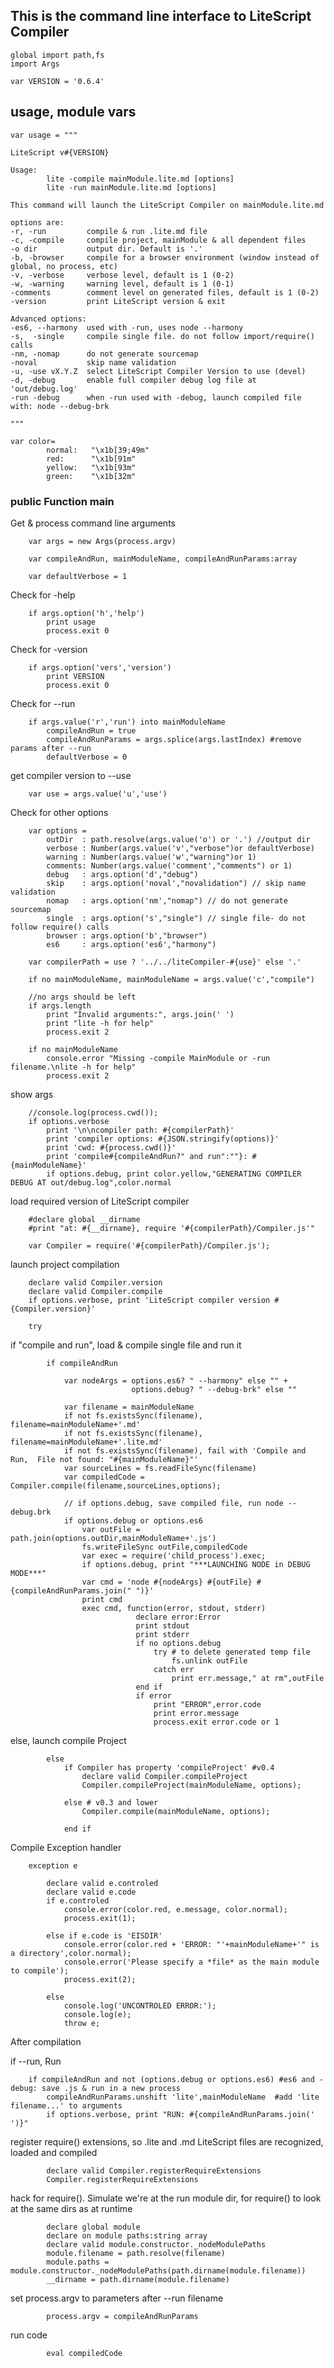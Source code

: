 ## This is the command line interface to LiteScript Compiler

    global import path,fs
    import Args

    var VERSION = '0.6.4'

## usage, module vars

    var usage = """
    
    LiteScript v#{VERSION}
    
    Usage: 
            lite -compile mainModule.lite.md [options]
            lite -run mainModule.lite.md [options]

    This command will launch the LiteScript Compiler on mainModule.lite.md
    
    options are:
    -r, -run         compile & run .lite.md file
    -c, -compile     compile project, mainModule & all dependent files
    -o dir           output dir. Default is '.'
    -b, -browser     compile for a browser environment (window instead of global, no process, etc)
    -v, -verbose     verbose level, default is 1 (0-2)
    -w, -warning     warning level, default is 1 (0-1)
    -comments        comment level on generated files, default is 1 (0-2)
    -version         print LiteScript version & exit

    Advanced options:
    -es6, --harmony  used with -run, uses node --harmony
    -s,  -single     compile single file. do not follow import/require() calls
    -nm, -nomap      do not generate sourcemap
    -noval           skip name validation
    -u, -use vX.Y.Z  select LiteScript Compiler Version to use (devel)
    -d, -debug       enable full compiler debug log file at 'out/debug.log'
    -run -debug      when -run used with -debug, launch compiled file with: node --debug-brk 
    
    """

    var color=
            normal:   "\x1b[39;49m"
            red:      "\x1b[91m"
            yellow:   "\x1b[93m"
            green:    "\x1b[32m" 


### public Function main

Get & process command line arguments

        var args = new Args(process.argv)

        var compileAndRun, mainModuleName, compileAndRunParams:array

        var defaultVerbose = 1

Check for -help

        if args.option('h','help') 
            print usage
            process.exit 0

Check for -version

        if args.option('vers','version') 
            print VERSION
            process.exit 0

Check for --run

        if args.value('r','run') into mainModuleName
            compileAndRun = true
            compileAndRunParams = args.splice(args.lastIndex) #remove params after --run
            defaultVerbose = 0

get compiler version to --use

        var use = args.value('u','use')

Check for other options

        var options = 
            outDir  : path.resolve(args.value('o') or '.') //output dir
            verbose : Number(args.value('v',"verbose")or defaultVerbose) 
            warning : Number(args.value('w',"warning")or 1)
            comments: Number(args.value('comment',"comments") or 1) 
            debug   : args.option('d',"debug") 
            skip    : args.option('noval',"novalidation") // skip name validation
            nomap   : args.option('nm',"nomap") // do not generate sourcemap
            single  : args.option('s',"single") // single file- do not follow require() calls
            browser : args.option('b',"browser") 
            es6     : args.option('es6',"harmony") 

        var compilerPath = use ? '../../liteCompiler-#{use}' else '.'

        if no mainModuleName, mainModuleName = args.value('c',"compile") 

        //no args should be left
        if args.length
            print "Invalid arguments:", args.join(' ')
            print "lite -h for help"
            process.exit 2
            
        if no mainModuleName
            console.error "Missing -compile MainModule or -run filename.\nlite -h for help"
            process.exit 2

show args

        //console.log(process.cwd());
        if options.verbose
            print '\n\ncompiler path: #{compilerPath}'
            print 'compiler options: #{JSON.stringify(options)}'
            print 'cwd: #{process.cwd()}'
            print 'compile#{compileAndRun?" and run":""}: #{mainModuleName}'
            if options.debug, print color.yellow,"GENERATING COMPILER DEBUG AT out/debug.log",color.normal

load required version of LiteScript compiler

        #declare global __dirname
        #print "at: #{__dirname}, require '#{compilerPath}/Compiler.js'"

        var Compiler = require('#{compilerPath}/Compiler.js');

launch project compilation

        declare valid Compiler.version
        declare valid Compiler.compile
        if options.verbose, print 'LiteScript compiler version #{Compiler.version}'

        try

if "compile and run", load & compile single file and run it

            if compileAndRun

                var nodeArgs = options.es6? " --harmony" else "" +
                               options.debug? " --debug-brk" else ""

                var filename = mainModuleName
                if not fs.existsSync(filename), filename=mainModuleName+'.md'
                if not fs.existsSync(filename), filename=mainModuleName+'.lite.md'
                if not fs.existsSync(filename), fail with 'Compile and Run,  File not found: "#{mainModuleName}"'
                var sourceLines = fs.readFileSync(filename)
                var compiledCode = Compiler.compile(filename,sourceLines,options);

                // if options.debug, save compiled file, run node --debug.brk
                if options.debug or options.es6
                    var outFile = path.join(options.outDir,mainModuleName+'.js')
                    fs.writeFileSync outFile,compiledCode
                    var exec = require('child_process').exec;
                    if options.debug, print "***LAUNCHING NODE in DEBUG MODE***"
                    var cmd = 'node #{nodeArgs} #{outFile} #{compileAndRunParams.join(" ")}'
                    print cmd
                    exec cmd, function(error, stdout, stderr) 
                                declare error:Error
                                print stdout
                                print stderr
                                if no options.debug
                                    try # to delete generated temp file
                                        fs.unlink outFile
                                    catch err 
                                        print err.message," at rm",outFile
                                end if
                                if error 
                                    print "ERROR",error.code
                                    print error.message
                                    process.exit error.code or 1

                    

else, launch compile Project

            else
                if Compiler has property 'compileProject' #v0.4
                    declare valid Compiler.compileProject
                    Compiler.compileProject(mainModuleName, options);

                else # v0.3 and lower
                    Compiler.compile(mainModuleName, options);
                
                end if

Compile Exception handler

        exception e

            declare valid e.controled
            declare valid e.code
            if e.controled
                console.error(color.red, e.message, color.normal);
                process.exit(1);
            
            else if e.code is 'EISDIR'
                console.error(color.red + 'ERROR: "'+mainModuleName+'" is a directory',color.normal);
                console.error('Please specify a *file* as the main module to compile');
                process.exit(2);
            
            else 
                console.log('UNCONTROLED ERROR:');
                console.log(e);
                throw e;
        
After compilation

if --run, Run

        if compileAndRun and not (options.debug or options.es6) #es6 and -debug: save .js & run in a new process
            compileAndRunParams.unshift 'lite',mainModuleName  #add 'lite filename...' to arguments
            if options.verbose, print "RUN: #{compileAndRunParams.join(' ')}"
            
register require() extensions, so .lite and .md LiteScript files are recognized,
loaded and compiled

            declare valid Compiler.registerRequireExtensions
            Compiler.registerRequireExtensions

hack for require(). Simulate we're at the run module dir,
for require() to look at the same dirs as at runtime

            declare global module
            declare on module paths:string array
            declare valid module.constructor._nodeModulePaths
            module.filename = path.resolve(filename)
            module.paths = module.constructor._nodeModulePaths(path.dirname(module.filename))
            __dirname = path.dirname(module.filename)

set process.argv to parameters after --run filename

            process.argv = compileAndRunParams

run code

            eval compiledCode


